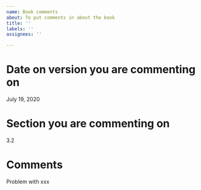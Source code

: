 ```yaml
---
name: Book comments
about: To put comments in about the book
title: ''
labels: ''
assignees: ''

---
```


# Date on version you are commenting on
July 19, 2020

# Section you are commenting on
3.2

# Comments
Problem with xxx
